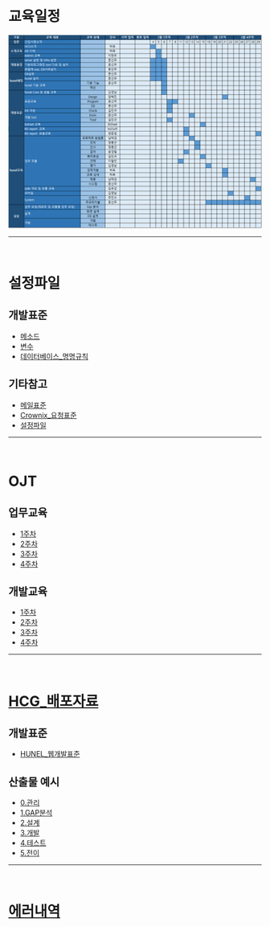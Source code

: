# 교육일정
![](/03_배포자료/교육일정.jpg)

<hr>
<br>

# 설정파일
## 개발표준
- [메소드](/00_설정파일/convention_hcg/Code_Convention/elaborate/method.md)
- [변수](/00_설정파일/convention_hcg/Code_Convention/elaborate/variable.md)
- [데이터베이스_명명규칙](/00_설정파일/convention_hcg/DB_naming/README.md)

## 기타참고
- [메일표준](/00_설정파일/convention_hcg/Mail_template/BasicMail.md)
- [Crownix_요청표준](/00_설정파일/convention_hcg/Mail_template/CrownixMail.md)
- [설정파일](/00_설정파일/setting/README.md)

<hr>
<br>

# OJT
## 업무교육
- [1주차](01_업무교육/week01/README.md)
- [2주차](01_업무교육/week02/README.md)
- [3주차](01_업무교육/week03/README.md)
- [4주차](01_업무교육/week04/README.md)

## 개발교육
- [1주차](02_개발교육/week01/README.md)
- [2주차](02_개발교육/week02/README.md)
- [3주차](02_개발교육/week03/README.md)
- [4주차](02_개발교육/week04/README.md)

<hr>
<br>

# [HCG_배포자료](/03_배포자료)
## 개발표준
- [HUNEL_웹개발표준](/03_배포자료/HCG_PPA/산출물템플릿_20190308/2.설계/hunel_웹표준_개발표준_v.1.4.doc)

## 산출물 예시
- [0.관리](/03_배포자료/HCG_PPA/산출물템플릿_20190308/0.관리)
- [1.GAP분석](/03_배포자료/HCG_PPA/산출물템플릿_20190308/1.GAP분석)
- [2.설계](/03_배포자료/HCG_PPA/산출물템플릿_20190308/2.설계)
- [3.개발](/03_배포자료/HCG_PPA/산출물템플릿_20190308/3.개발)
- [4.테스트](/03_배포자료/HCG_PPA/산출물템플릿_20190308/4.테스트)
- [5.전이](/03_배포자료/HCG_PPA/산출물템플릿_20190308/5.전이)

<hr>
<br>

# [에러내역](/04_에러내역)
<br>